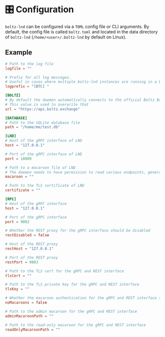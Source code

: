 # 🎛 Configuration

`boltz-lnd` can be configured via a `TOML` config file or CLI arguments. By default, the config file is called `boltz.toml` and located in the data directory of `boltz-lnd` (`/home/<user>/.boltz-lnd` by default on Linux).

## Example

```toml
# Path to the log file
logfile = ""

# Prefix for all log messages.
# Useful in cases where multiple boltz-lnd instances are running in a Docker container
logprefix = "[BTC] "

[BOLTZ]
# By default the daemon automatically connects to the official Boltz Backend for the network LND is on
# This value is used to overwrite that
url = "https://api.boltz.exchange"

[DATABASE]
# Path to the SQLite database file 
path = "/home/me/test.db"

[LND]
# Host of the gRPC interface of LND
host = "127.0.0.1"

# Port of the gRPC interface of LND
port = 10009

# Path to a macaroon file of LND
# The daemon needs to have permission to read various endpoints, generate addresses and pay invoices 
macaroon = ""

# Path to the TLS certificate of LND
certificate = ""

[RPC]
# Host of the gRPC interface
host = "127.0.0.1"

# Port of the gRPC interface 
port = 9002

# Whether the REST proxy for the gRPC interface should be disabled
restDisabled = false

# Host of the REST proxy
restHost = "127.0.0.1"

# Port of the REST proxy
restPort = 9003

# Path to the TLS cert for the gRPC and REST interface
tlsCert = ""

# Path to the TLS private key for the gRPC and REST interface
tlsKey = ""

# Whether the macaroon authentication for the gRPC and REST interface should be disabled
noMacaroons = false

# Path to the admin macaroon for the gRPC and REST interface
adminMacaroonPath = ""

# Path to the read-only macaroon for the gRPC and REST interface
readOnlyMacaroonPath = ""
```
